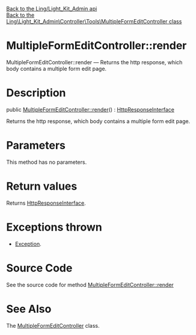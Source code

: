 [Back to the Ling/Light_Kit_Admin api](https://github.com/lingtalfi/Light_Kit_Admin/blob/master/doc/api/Ling/Light_Kit_Admin.md)<br>
[Back to the Ling\Light_Kit_Admin\Controller\Tools\MultipleFormEditController class](https://github.com/lingtalfi/Light_Kit_Admin/blob/master/doc/api/Ling/Light_Kit_Admin/Controller/Tools/MultipleFormEditController.md)


MultipleFormEditController::render
================



MultipleFormEditController::render — Returns the http response, which body contains a multiple form edit page.




Description
================


public [MultipleFormEditController::render](https://github.com/lingtalfi/Light_Kit_Admin/blob/master/doc/api/Ling/Light_Kit_Admin/Controller/Tools/MultipleFormEditController/render.md)() : [HttpResponseInterface](https://github.com/lingtalfi/Light/blob/master/doc/api/Ling/Light/Http/HttpResponseInterface.md)




Returns the http response, which body contains a multiple form edit page.




Parameters
================

This method has no parameters.


Return values
================

Returns [HttpResponseInterface](https://github.com/lingtalfi/Light/blob/master/doc/api/Ling/Light/Http/HttpResponseInterface.md).


Exceptions thrown
================

- [Exception](http://php.net/manual/en/class.exception.php).&nbsp;







Source Code
===========
See the source code for method [MultipleFormEditController::render](https://github.com/lingtalfi/Light_Kit_Admin/blob/master/Controller/Tools/MultipleFormEditController.php#L31-L99)


See Also
================

The [MultipleFormEditController](https://github.com/lingtalfi/Light_Kit_Admin/blob/master/doc/api/Ling/Light_Kit_Admin/Controller/Tools/MultipleFormEditController.md) class.



